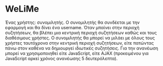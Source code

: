 WeLiMe
======
Ένας χρήστης: συνομιλητής. Ο συνομιλητής θα συνδέεται με την εφαρμογή και θα δίνει ένα username. 
Όταν μπαίνει στην περιοχή συζητήσεων, θα βλέπει μια κεντρική περιοχή συζητήσεων καθώς και τους 
διαθέσιμους χρήστες. Ο συνομιλητής θα μπορεί να μιλάει με όλους τους χρήστες ταυτόχρονα στην 
κεντρική περιοχή συζητήσεων, είτε πατώντας πάνω στον καθένα να δημιουργεί ιδιωτικές συζητήσεις. 
Για την ανανέωση μπορεί να χρησιμοποιηθεί είτε JavaScript, είτε AJAX (προκειμένου για JavaScript 
αρκεί χρόνος ανανέωσης 5 δευτερόλεπτα).
